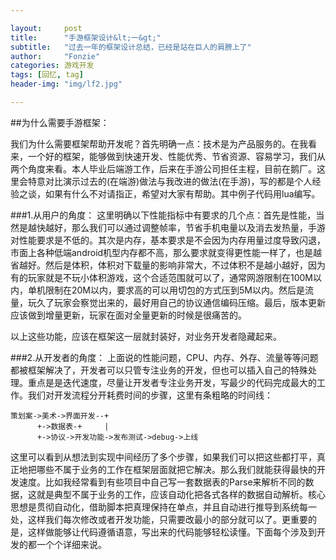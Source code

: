 ```yaml
---

layout:     post
title:      "手游框架设计&lt;一&gt;"
subtitle:   "过去一年的框架设计总结，已经是站在巨人的肩膀上了"
author:     "Fonzie"
categories: 游戏开发
tags: [回忆, tag]
header-img: "img/lf2.jpg"

---
```


##为什么需要手游框架：

我们为什么需要框架帮助开发呢？首先明确一点：技术是为产品服务的。在我看来，一个好的框架，能够做到快速开发、性能优秀、节省资源、容易学习，我们从两个角度来看。本人毕业后端游工作，后来在手游公司担任主程，目前在鹅厂。这里会特意对比演示过去的(在端游)做法与我改进的做法(在手游)，写的都是个人经验之谈，如果有什么不对请指正，希望对大家有帮助。其中例子代码用lua编写。

###1.从用户的角度：
这里明确以下性能指标中有要求的几个点：首先是性能，当然是越快越好，那么我们可以通过调整帧率，节省手机电量以及消去发热量，手游对性能要求是不低的。其次是内存，基本要求是不会因为内存用量过度导致闪退，市面上各种低端android机型内存都不高，那么要求就变得更性能一样了，也是越省越好。然后是体积，体积对下载量的影响非常大，不过体积不是越小越好，因为有的玩家就是不玩小体积游戏，这个合适范围就可以了，通常网游限制在100M以内，单机限制在20M以内，要求高的可以用切包的方式压到5M以内。然后是流量，玩久了玩家会察觉出来的，最好用自己的协议通信编码压缩。最后，版本更新应该做到增量更新，玩家在面对全量更新的时候是很痛苦的。

以上这些功能，应该在框架这一层就封装好，对业务开发者隐藏起来。

###2.从开发者的角度：
上面说的性能问题，CPU、内存、外存、流量等等问题都被框架解决了，开发者可以只管专注业务的开发，但也可以插入自己的特殊处理。重点是是迭代速度，尽量让开发者专注业务开发，写最少的代码完成最大的工作。我们对开发流程分开耗费时间的步骤，这里有条粗略的时间线：

	策划案->美术->界面开发--+
	      +->数据表-+     |
	      +->协议->开发功能->发布测试->debug->上线
  
这里可以看到从想法到实现中间经历了多个步骤，如果我们可以把这些都打平，真正地把哪些不属于业务的工作在框架层面就把它解决。那么我们就能获得最快的开发速度。比如我经常看到有些项目中自己写一套数据表的Parse来解析不同的数据，这就是典型不属于业务的工作，应该自动化把各式各样的数据自动解析。核心思想是贯彻自动化，借助脚本把真理保持在单点，并且自动进行推导到系统每一处，这样我们每次修改或者开发功能，只需要改最小的部分就可以了。更重要的是，这样做能够让代码遵循语意，写出来的代码能够轻松读懂。下面每个涉及到开发的都一个个详细来说。



